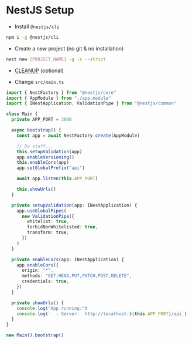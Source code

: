 # NestJS Setup

- Install `@nestjs/cli`

```sh
npm i -g @nestjs/cli
```

- Create a new project (no git & no installation)

```sh
nest new [PROJECT_NAME] -g -s --strict
```

- [CLEANUP](./cleanup/index.md) (optional)

- Change `src/main.ts`

```ts
import { NestFactory } from "@nestjs/core"
import { AppModule } from "./app.module"
import { INestApplication, ValidationPipe } from "@nestjs/common"

class Main {
  private APP_PORT = 3000

  async bootstrap() {
    const app = await NestFactory.create(AppModule)

    // Do stuff...
    this.setupValidation(app)
    app.enableVersioning()
    this.enableCors(app)
    app.setGlobalPrefix("api")

    await app.listen(this.APP_PORT)

    this.showUrls()
  }

  private setupValidation(app: INestApplication) {
    app.useGlobalPipes(
      new ValidationPipe({
        whitelist: true,
        forbidNonWhitelisted: true,
        transform: true,
      })
    )
  }

  private enableCors(app: INestApplication) {
    app.enableCors({
      origin: "*",
      methods: "GET,HEAD,PUT,PATCH,POST,DELETE",
      credentials: true,
    })
  }

  private showUrls() {
    console.log("App running:")
    console.log(`  - Server:  http://localhost:${this.APP_PORT}/api`)
  }
}

new Main().bootstrap()
```
